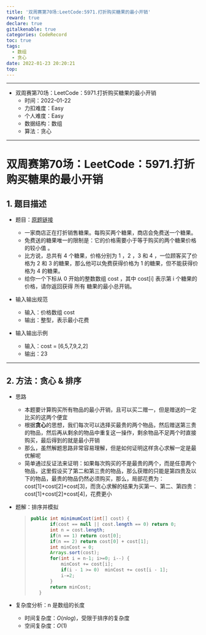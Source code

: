 ```yaml
---
title: '双周赛第70场:LeetCode:5971.打折购买糖果的最小开销'
reward: true
declare: true
gitalkenable: true
categories: CodeRecord
toc: true
tags:
  - 数组
  - 贪心
date: 2022-01-23 20:20:21
top:
---
```

---

* 双周赛第70场：LeetCode：5971.打折购买糖果的最小开销
  * 时间：2022-01-22
  * 力扣难度：Easy
  * 个人难度：Easy
  * 数据结构：数组
  * 算法：贪心


---

<!-- more -->

# 双周赛第70场：LeetCode：5971.打折购买糖果的最小开销

## 1. 题目描述

* 题目：[原题链接](https://leetcode-cn.com/problems/minimum-cost-of-buying-candies-with-discount/)

  * 一家商店正在打折销售糖果。每购买两个糖果，商店会免费送一个糖果。
  * 免费送的糖果唯一的限制是：它的价格需要小于等于购买的两个糖果价格的较小值 。
  * 比方说，总共有 4 个糖果，价格分别为 1 ，2 ，3 和 4 ，一位顾客买了价格为 2 和 3 的糖果，那么他可以免费获得价格为 1 的糖果，但不能获得价格为 4 的糖果。
  * 给你一个下标从 0 开始的整数数组 cost ，其中 cost[i] 表示第 i 个糖果的价格，请你返回获得 所有 糖果的最小总开销。

* 输入输出规范

  * 输入：价格数组 cost
  * 输出：整型，表示最小花费

* 输入输出示例

  * 输入：cost = [6,5,7,9,2,2]
  * 输出：23
  

---

## 2. 方法：贪心 & 排序

* 思路

  * 本题要计算购买所有物品的最小开销，且可以买二赠一，但是赠送的一定比买的这两个便宜
  * 根据**贪心**的思想，我们每次可以选择买最贵的两个物品，然后赠送第三贵的物品，然后再从剩余的物品中重复这一操作，剩余物品不足两个时直接购买，最后得到的就是最小开销
  * 那么，虽然解题思路非常容易理解，但是如何证明这样贪心求解一定是最优解呢
  * 简单通过反证法来证明：如果每次购买的不是最贵的两个，而是任意两个物品，这里假设买了第二和第三贵的物品，那么获赠的只能是第四贵及以下的物品，最贵的物品仍然必须购买，那么，局部花费为：cost[1]+cost[2]+cost[3]，而贪心求解的结果为买第一、第二、第四贵：cost[1]+cost[2]+cost[4]，花费更小
  
* 题解：排序并模拟

  > ```java
  > public int minimumCost(int[] cost) {
  >        if(cost == null || cost.length == 0) return 0;
  >        int n = cost.length;
  >        if(n == 1) return cost[0];
  >        if(n == 2) return cost[0] + cost[1];
  >        int minCost = 0;
  >        Arrays.sort(cost);
  >        for(int i = n-1; i>=0; i--) {
  >            minCost += cost[i];
  >            if(i - 1 >= 0)  minCost += cost[i - 1];
  >            i-=2;
  >        }
  >        return minCost;
  >    }
  >    ```

* 复杂度分析：n 是数组的长度

  * 时间复杂度：$O(nlog)$，受限于排序的复杂度
  * 空间复杂度：$O(1)$
